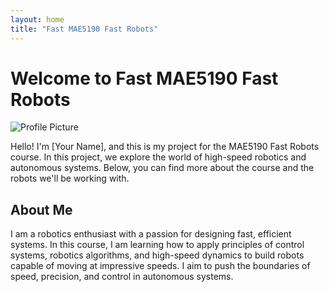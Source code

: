 ```yaml
---
layout: home
title: "Fast MAE5190 Fast Robots"
---
```


# Welcome to Fast MAE5190 Fast Robots

![Profile Picture](assets/images/profile.jpg)

Hello! I'm [Your Name], and this is my project for the MAE5190 Fast Robots course. In this project, we explore the world of high-speed robotics and autonomous systems. Below, you can find more about the course and the robots we'll be working with.

## About Me

I am a robotics enthusiast with a passion for designing fast, efficient systems. In this course, I am learning how to apply principles of control systems, robotics algorithms, and high-speed dynamics to build robots capable of moving at impressive speeds. I aim to push the boundaries of speed, precision, and control in autonomous systems.


